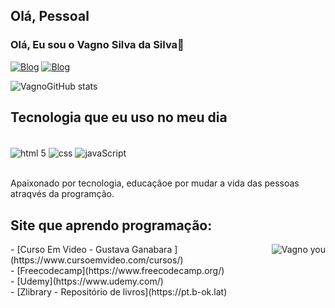 ## Olá, Pessoal



### Olá, Eu sou o Vagno Silva da Silva👋

[![Blog](https://img.shields.io/badge/Facebook-1877F2?style=for-the-badge&logo=facebook&logoColor=white)](https://www.facebook.com/)
[![Blog](https://img.shields.io/badge/LinkedIn-0077B5?style=for-the-badge&logo=linkedin&logoColor=white)](https://www.linkedin.com/feed/?trk=homepage-basic_google-one-tap-submit)


![VagnoGitHub stats](https://github-readme-stats.vercel.app/api?username=slva643&show_icons=true&theme=merko)


## Tecnologia que eu uso no meu dia
<div style="diplay: inline_block"><br/>
    <img align="center"  alt="html 5" src="https://img.shields.io/badge/HTML5-E34F26?style=for-the-badge&logo=html5&logoColor=white")>
     <img align="center" alt="css" src="https://img.shields.io/badge/CSS3-1572B6?style=for-the-badge&logo=css3&logoColor=white">
      <img align="center" alt="javaScript" src="https://img.shields.io/badge/JavaScript-F7DF1E?style=for-the-badge&logo=javascript&logoColor=black">
     
</div><br/>

Apaixonado por tecnologia, educaçãoe por mudar a vida das pessoas atraqvés da programção.

## Site que aprendo programação:
 <img align="right" alt="Vagno you" heigt="70" src="https://gifimage.net/wp-content/uploads/2017/10/docente-gif-9.gif"> 
- [Curso Em Video - Gustava Ganabara ](https://www.cursoemvideo.com/cursos/)<br/>
- [Freecodecamp](https://www.freecodecamp.org/)<br/>
- [Udemy](https://www.udemy.com/)<br/>
- [Zlibrary - Repositório de livros](https://pt.b-ok.lat)<br/>


